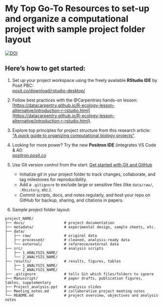 # My Top Go-To Resources to set-up and organize a computational project with sample project folder layout

[![DOI](https://zenodo.org/badge/DOI/10.5281/zenodo.16886711.svg)](https://doi.org/10.5281/zenodo.16886711)

## Here’s how to get started:

1. Set up your project workspace using the freely available **RStudio IDE** by Posit PBC:  
[posit.co/download/rstudio-desktop/](http://posit.co/download/rstudio-desktop/)

2. Follow best practices with the @Carpentries hands-on lesson:  
[https://datacarpentry.github.io/R-ecology-lesson-alternative/introduction-r-rstudio.html](https://datacarpentry.github.io/R-ecology-lesson-alternative/introduction-r-rstudio.html).

3. Explore top principles for project structure from this research article:  
["A quick guide to organizing computational biology projects"](https://pubmed.ncbi.nlm.nih.gov/19649301/).

4. Looking for more power? Try the new **Positron IDE** (integrates VS Code & AI):  
[positron.posit.co](https://positron.posit.co/)

5. Use Git version control from the start: [Get started with Git and GitHub](https://docs.github.com/en/get-started/start-your-journey)  
    - Initialize git in your project folder to track changes, collaborate, and tag milestones for reproducibility.
    - Add a `.gitignore` to exclude large or sensitive files (like `data/raw/`, `.Rhistory`, etc.).
    - Commit scripts, docs, and notes regularly, and host your repo on GitHub for backup, sharing, and citations in papers.

6. Sample project folder layout:
  ```
  project_NAME/
  ├── docs/                  # project documentation
  ├── metadata/              # experimental design, sample sheets, etc.
  ├── data/
  │   ├── raw/               # original data
  │   ├── processed/         # cleaned, analysis-ready data
  │   └── external/          # reference/external data
  ├── src/                   # analysis scripts
  │   ├── 1_ANALYSIS_NAME/
  │   └── 2_ANALYSIS_NAME/
  ├── results/               # results, figures, tables
  │   ├── 1_ANALYSIS_NAME/
  │   └── 2_ANALYSIS_NAME/
  ├── .gitignore             # tells Git which files/folders to ignore
  ├── Manuscript/            # paper drafts, publication figures, tables, supplementary
  ├── Project_analysis.ppt   # analysis slides 
  ├── Meeting_notes.md       # collaborative project meeting notes
  └── README.md              # project overview, objectives and analysis notes
  ```
